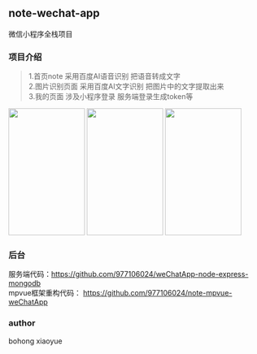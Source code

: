 ## note-wechat-app
微信小程序全栈项目

### 项目介绍
> 1.首页note 采用百度AI语音识别 把语音转成文字  
> 2.图片识别页面 采用百度AI文字识别 把图片中的文字提取出来  
> 3.我的页面 涉及小程序登录 服务端登录生成token等   

<img src="http://47.101.181.98/9.png" height="250px" width="150px">  <img src="http://47.101.181.98/8.png" height="250px" width="150px">
<img src="http://47.101.181.98/0.png" height="250px" width="150px">

### 后台
服务端代码：https://github.com/977106024/weChatApp-node-express-mongodb  
mpvue框架重构代码：
https://github.com/977106024/note-mpvue-weChatApp  

### author  
bohong xiaoyue
